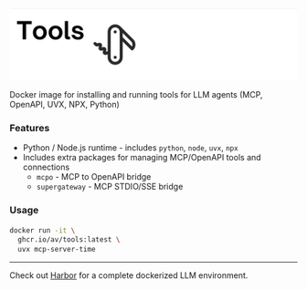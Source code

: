 ![./assets/tools.png](./assets/tools.png)

Docker image for installing and running tools for LLM agents (MCP, OpenAPI, UVX, NPX, Python)

### Features

- Python / Node.js runtime - includes `python`, `node`, `uvx`, `npx`
- Includes extra packages for managing MCP/OpenAPI tools and connections
  - `mcpo` - MCP to OpenAPI bridge
  - `supergateway` - MCP STDIO/SSE bridge

### Usage

```bash
docker run -it \
  ghcr.io/av/tools:latest \
  uvx mcp-server-time
```

---

Check out [Harbor](https://github.com/av/harbor) for a complete dockerized LLM environment.